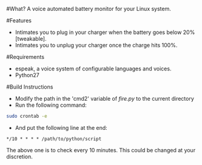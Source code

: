 #What?
A voice automated battery monitor for your Linux system.

#Features
- Intimates you to plug in your charger when the battery goes below 20% [tweakable].
- Intimates you to unplug your charger once the charge hits 100%.

#Requirements
- espeak, a voice system of configurable languages and voices.
- Python27

#Build Instructions
- Modify the path in the 'cmd2' variable of *fire.py* to the current directory
- Run the following command:
```bash
sudo crontab -e
```
- And put the following line at the end:
```
*/10 * * * * /path/to/python/script
```

The above one is to check every 10 minutes. This could be changed at your discretion.
